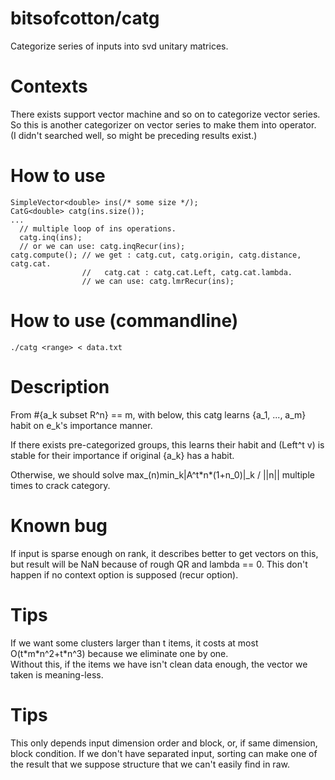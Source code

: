 # bitsofcotton/catg
Categorize series of inputs into svd unitary matrices.

# Contexts
There exists support vector machine and so on to categorize vector series.  
So this is another categorizer on vector series to make them into operator.  
(I didn't searched well, so might be preceding results exist.)

# How to use
    SimpleVector<double> ins(/* some size */);
    CatG<double> catg(ins.size());
    ...
      // multiple loop of ins operations.
      catg.inq(ins);
      // or we can use: catg.inqRecur(ins);
    catg.compute(); // we get : catg.cut, catg.origin, catg.distance, catg.cat.
                    //   catg.cat : catg.cat.Left, catg.cat.lambda.
                    // we can use: catg.lmrRecur(ins);

# How to use (commandline)
    ./catg <range> < data.txt

# Description
From #{a_k subset R^n} == m, with below, this catg learns {a_1, ..., a_m} habit on e_k's importance manner.

If there exists pre-categorized groups, this learns their habit and (Left^t v) is stable for their importance
if original {a_k} has a habit.

Otherwise, we should solve max_(n)min_k|A^t\*n\*(1+n_0)|\_k / ||n|| multiple times to crack category.

# Known bug
If input is sparse enough on rank, it describes better to get vectors on this, but result will be NaN because of rough QR and lambda == 0.
This don't happen if no context option is supposed (recur option).

# Tips
If we want some clusters larger than t items, it costs at most O(t\*m\*n^2+t\*n^3) because we eliminate one by one.  
Without this, if the items we have isn't clean data enough, the vector we taken is meaning-less.

# Tips
This only depends input dimension order and block, or, if same dimension, block condition.
If we don't have separated input, sorting can make one of the result that we suppose structure that we can't easily find in raw.
